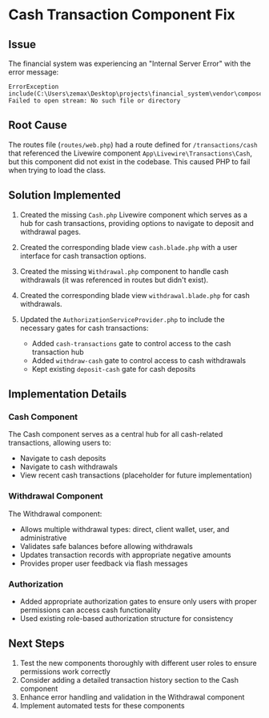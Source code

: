 # Cash Transaction Component Fix

## Issue
The financial system was experiencing an "Internal Server Error" with the error message:

```
ErrorException
include(C:\Users\zemax\Desktop\projects\financial_system\vendor\composer/../../app/Livewire/Transactions/Cash.php): Failed to open stream: No such file or directory
```

## Root Cause
The routes file (`routes/web.php`) had a route defined for `/transactions/cash` that referenced the Livewire component `App\Livewire\Transactions\Cash`, but this component did not exist in the codebase. This caused PHP to fail when trying to load the class.

## Solution Implemented

1. Created the missing `Cash.php` Livewire component which serves as a hub for cash transactions, providing options to navigate to deposit and withdrawal pages.

2. Created the corresponding blade view `cash.blade.php` with a user interface for cash transaction options.

3. Created the missing `Withdrawal.php` component to handle cash withdrawals (it was referenced in routes but didn't exist).

4. Created the corresponding blade view `withdrawal.blade.php` for cash withdrawals.

5. Updated the `AuthorizationServiceProvider.php` to include the necessary gates for cash transactions:
   - Added `cash-transactions` gate to control access to the cash transaction hub
   - Added `withdraw-cash` gate to control access to cash withdrawals
   - Kept existing `deposit-cash` gate for cash deposits

## Implementation Details

### Cash Component
The Cash component serves as a central hub for all cash-related transactions, allowing users to:
- Navigate to cash deposits
- Navigate to cash withdrawals
- View recent cash transactions (placeholder for future implementation)

### Withdrawal Component
The Withdrawal component:
- Allows multiple withdrawal types: direct, client wallet, user, and administrative
- Validates safe balances before allowing withdrawals
- Updates transaction records with appropriate negative amounts
- Provides proper user feedback via flash messages

### Authorization
- Added appropriate authorization gates to ensure only users with proper permissions can access cash functionality
- Used existing role-based authorization structure for consistency

## Next Steps
1. Test the new components thoroughly with different user roles to ensure permissions work correctly
2. Consider adding a detailed transaction history section to the Cash component
3. Enhance error handling and validation in the Withdrawal component
4. Implement automated tests for these components
